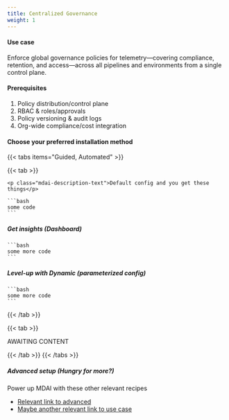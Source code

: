 ```yaml
---
title: Centralized Governance
weight: 1
---
```

#### Use case

Enforce global governance policies for telemetry—covering compliance, retention, and access—across all pipelines and environments from a single control plane.

#### Prerequisites

1. Policy distribution/control plane
1. RBAC & roles/approvals
1. Policy versioning & audit logs
1. Org-wide compliance/cost integration

#### Choose your preferred installation method

{{< tabs items="Guided, Automated" >}}

<!-- Tab A -->
  {{< tab >}}

    <p class="mdai-description-text">Default config and you get these things</p>

    ```bash
    some code
    ```

##### Get insights (Dashboard)

    ```bash
    some more code
    ```

##### Level-up with Dynamic (parameterized config)

    ```bash
    some more code
    ```

  {{< /tab >}}

<!-- Tab B -->
  {{< tab >}}

AWAITING CONTENT

  {{< /tab >}}
{{< /tabs >}}

##### Advanced setup (Hungry for more?)
Power up MDAI with these other relevant recipes
- [Relevant link to advanced]()
- [Maybe another relevant link to use case]()